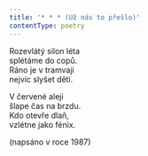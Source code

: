 ```yaml
---
title: '* * * (Už nás to přešlo)'
contentType: poetry
---
```


<section>

Rozevlátý silon léta  
splétáme do copů.  
Ráno je v tramvaji  
nejvíc slyšet děti.

V červené aleji  
šlape čas na brzdu.  
Kdo otevře dlaň,  
vzlétne jako fénix.

(napsáno v roce 1987)

</section>

